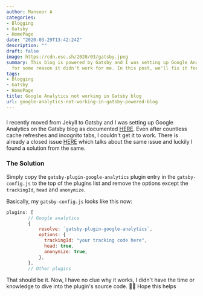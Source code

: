 ```yaml
---
author: Mansoor A
categories:
- Blogging
- Gatsby
- HomePage
date: "2020-03-29T13:42:24Z"
description: ""
draft: false
image: https://cdn.esc.sh/2020/03/gatsby.jpeg
summary: This blog is powered by Gatsby and I was setting up Google Analytics and
  for some reason it didn't work for me. In this post, we'll fix it for good
tags:
- Blogging
- Gatsby
- HomePage
title: Google Analytics not working in Gatsby blog
url: google-analytics-not-working-in-gatsby-powered-blog
---
```



### 

I recently moved from Jekyll to Gatsby and I was setting up Google Analytics on the Gatsby blog as documented [HERE](https://www.gatsbyjs.org/packages/gatsby-plugin-google-analytics/). Even after countless cache refreshes and incognito tabs, I couldn't get it to work. There is already a closed issue [HERE](https://github.com/gatsbyjs/gatsby/issues/12967) which talks about the same issue and luckily I found a solution from the same.

### The Solution

Simply copy the `gatsby-plugin-google-analytics` plugin entry in the `gatsby-config.js` to the top of the plugins list and remove the options except the `trackingId`, `head` and `anonymize`.

Basically, my `gatsby-config.js` looks like this now:

```javascript
plugins: [
        // Google analytics
        {
            resolve: `gatsby-plugin-google-analytics`,
            options: {
              trackingId: "your tracking code here",
              head: true,
              anonymize: true,
            },
        },
    	// Other plugins
```

That should be it. Now, I have no clue why it works, I didn't have the time or knowledge to dive into the plugin's source code.  🤷‍♂️ Hope this helps

